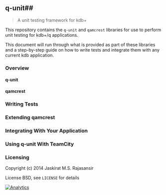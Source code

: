## q-unit##

> A unit testing framework for kdb+

This repository contains the `q-unit` and `qamcrest` libraries for use to perform unit testing for kdb+/q applications.

This document will run through what is provided as part of these libraries and a step-by-step guide on how to write tests and integrate them with any current kdb application.

### Overview ###

#### q-unit ####

#### qamcrest ####

### Writing Tests ###

### Extending qamcrest ###

### Integrating With Your Application ###

### Using q-unit With TeamCity ###

### Licensing ###

Copyright (c) 2014 Jaskirat M.S. Rajasansir

License BSD, see `LICENSE` for details

[![Analytics](https://ga-beacon.appspot.com/UA-54104883-3/q-unit/README)](https://github.com/jasraj/q-unit)
